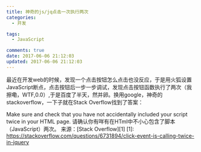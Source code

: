 ```yaml
---
title: 神奇的js/jq点击一次执行两次
categories:
  - 开发

tags:
  - JavaScript

comments: true
date: 2017-06-06 21:12:03
updated: 2017-06-06 21:12:03
---
```

最近在开发web的时候，发现一个点击按钮怎么点击也没反应，于是用火狐设置JavaScript断点，点击按钮后一步一步调试，发现点击按钮函数执行了两次（我擦嘞，WTF,0.0）,于是百度了半天，然并卵。换用google，神奇的stackoverflow，一下子就在Stack Overflow找到了答案：

Make sure and check that you have not accidentally included your script twice in your HTML page.
请确认你有咩有在HTml中不小心包含了脚本（JavaScript）两次。
来源：[Stack Overflow][1]
[1]: https://stackoverflow.com/questions/6731894/click-event-is-calling-twice-in-jquery

<!-- more -->
